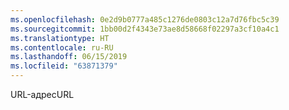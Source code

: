 ```yaml
---
ms.openlocfilehash: 0e2d9b0777a485c1276de0803c12a7d76fbc5c39
ms.sourcegitcommit: 1bb00d2f4343e73ae8d58668f02297a3cf10a4c1
ms.translationtype: HT
ms.contentlocale: ru-RU
ms.lasthandoff: 06/15/2019
ms.locfileid: "63871379"
---
```

<span data-ttu-id="49108-101">URL-адрес</span><span class="sxs-lookup"><span data-stu-id="49108-101">URL</span></span>